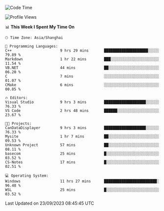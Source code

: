 <!--START_SECTION:waka-->
![Code Time](http://img.shields.io/badge/Code%20Time-1%2C262%20hrs%204%20mins-blue)

![Profile Views](http://img.shields.io/badge/Profile%20Views-3-blue)

📊 **This Week I Spent My Time On** 

```text
🕑︎ Time Zone: Asia/Shanghai

💬 Programming Languages: 
C++                      9 hrs 29 mins       ████████████████████░░░░░   79.89 % 
Markdown                 1 hr 22 mins        ███░░░░░░░░░░░░░░░░░░░░░░   11.54 % 
VB.NET                   44 mins             ██░░░░░░░░░░░░░░░░░░░░░░░   06.20 % 
C                        7 mins              ░░░░░░░░░░░░░░░░░░░░░░░░░   01.07 % 
CMake                    6 mins              ░░░░░░░░░░░░░░░░░░░░░░░░░   00.85 % 

🔥 Editors: 
Visual Studio            9 hrs 3 mins        ███████████████████░░░░░░   76.33 % 
VS Code                  2 hrs 48 mins       ██████░░░░░░░░░░░░░░░░░░░   23.67 % 

🐱‍💻 Projects: 
CanDataDisplayer         9 hrs 3 mins        ███████████████████░░░░░░   76.33 % 
Mysite                   1 hr 7 mins         ██░░░░░░░░░░░░░░░░░░░░░░░   09.53 % 
Unknown Project          57 mins             ██░░░░░░░░░░░░░░░░░░░░░░░   08.11 % 
basecom                  25 mins             █░░░░░░░░░░░░░░░░░░░░░░░░   03.52 % 
CS-Notes                 17 mins             █░░░░░░░░░░░░░░░░░░░░░░░░   02.51 % 

💻 Operating System: 
Windows                  11 hrs 27 mins      ████████████████████████░   96.48 % 
WSL                      25 mins             █░░░░░░░░░░░░░░░░░░░░░░░░   03.52 % 
```


 Last Updated on 23/09/2023 08:45:45 UTC
<!--END_SECTION:waka-->